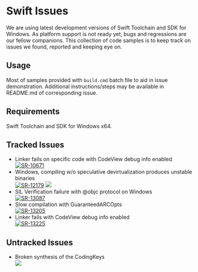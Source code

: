 # Swift Issues
We are using latest development versions of Swift Toolchain and SDK for Windows.
As platform support is not ready yet, bugs and regressions are our fellow companions.
This collection of code samples is to keep track on issues we found, reported and keeping eye on.

## Usage
Most of samples provided with `build.cmd` batch file to aid in issue demonstration.
Additional instructions/steps may be available in README.md of corresponding issue.

## Requirements
Swift Toolchain and SDK for Windows x64.

## Tracked Issues
- Linker fails on specific code with CodeView debug info enabled\
[![SR-10671](https://img.shields.io/jira/issue/SR-10671?baseUrl=https%3A%2F%2Fbugs.swift.org&color=success&style=flat-square)](https://bugs.swift.org/browse/SR-10671)
- Windows, compiling w/o speculative devirtualization produces unstable binaries\
[![SR-12179](https://img.shields.io/jira/issue/SR-12179?baseUrl=https%3A%2F%2Fbugs.swift.org&color=success&style=flat-square)](https://bugs.swift.org/browse/SR-12179) [![](https://img.shields.io/github/pulls/detail/state/apple/swift-corelibs-foundation/2748?style=flat-square)](https://github.com/apple/swift-corelibs-foundation/pull/2748)
- SIL Verification failure with @objc protocol on Windows\
[![SR-13087](https://img.shields.io/jira/issue/SR-13087?baseUrl=https%3A%2F%2Fbugs.swift.org&color=critical&style=flat-square)](https://bugs.swift.org/browse/SR-13087)
- Slow compilation with GuaranteedARCOpts\
[![SR-13205](https://img.shields.io/jira/issue/SR-13205?baseUrl=https%3A%2F%2Fbugs.swift.org&color=critical&style=flat-square)](https://bugs.swift.org/browse/SR-13205)
- Linker fails with CodeView debug info enabled\
[![SR-13225](https://img.shields.io/jira/issue/SR-13225?baseUrl=https%3A%2F%2Fbugs.swift.org&color=critical&style=flat-square)](https://bugs.swift.org/browse/SR-13225)

## Untracked Issues
- Broken synthesis of the CodingKeys\
[![](https://img.shields.io/github/pulls/detail/state/apple/swift/32824?style=flat-square)](https://github.com/apple/swift/pull/32824)
